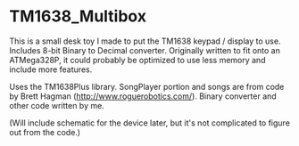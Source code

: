 # TM1638_Multibox
This is a small desk toy I made to put the TM1638 keypad / display to use. Includes 8-bit Binary to Decimal converter. Originally written to fit onto an ATMega328P, it could probably be optimized to use less memory and include more features.

Uses the TM1638Plus library. SongPlayer portion and songs are from code by Brett Hagman (http://www.roguerobotics.com/). Binary converter and other code written by me.

(Will include schematic for the device later, but it's not complicated to figure out from the code.)
